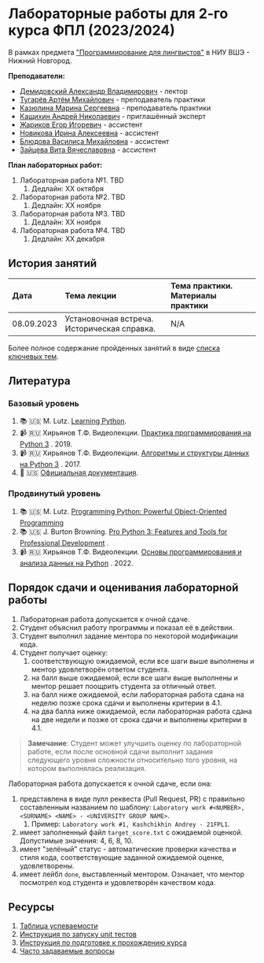 # Лабораторные работы для 2-го курса ФПЛ (2023/2024)

В рамках предмета
["Программирование для лингвистов"](https://www.hse.ru/edu/courses/835199210)
в НИУ ВШЭ - Нижний Новгород.

**Преподаватели:**

* [Демидовский Александр Владимирович](https://www.hse.ru/staff/demidovs) - лектор
* [Тугарёв Артём Михайлович](https://www.hse.ru/org/persons/224103384) - преподаватель практики
* [Казюлина Марина Сергеевна](https://github.com/marina-kaz) - преподаватель практики
* [Кащихин Андрей Николаевич](https://github.com/WhiteJaeger) - приглашённый эксперт
* [Жариков Егор Игоревич](https://t.me/godb0i) - ассистент
* [Новикова Ирина Алексеевна](https://t.me/iriinnnaaaaa) - ассистент
* [Блюдова Василиса Михайловна](https://t.me/Vasilisa282) - ассистент
* [Зайцева Вита Вячеславовна](https://t.me/v_ttec) - ассистент

**План лабораторных работ:**

1. Лабораторная работа №1. TBD
   1. Дедлайн: XX октября
1. Лабораторная работа №2. TBD
   1. Дедлайн: XX ноября
1. Лабораторная работа №3. TBD
   1. Дедлайн: XX ноября
1. Лабораторная работа №4. TBD
   1. Дедлайн: XX декабря

## История занятий

| Дата       | Тема лекции                                 | Тема практики. Материалы практики |
|:-----------|:--------------------------------------------|:----------------------------------|
| 08.09.2023 | Установочная встреча. Историческая справка. | N/A                               |

Более полное содержание пройденных занятий в виде 
[списка ключевых тем](./docs/public/lectures_content_ru.md).

## Литература

### Базовый уровень

1. :books: :us: M. Lutz.
   [Learning Python](https://www.amazon.com/Learning-Python-5th-Mark-Lutz/dp/1449355730).
2. :video_camera: :ru: Хирьянов Т.Ф. Видеолекции.
   [Практика программирования на Python 3](https://www.youtube.com/watch?v=fgf57Sa5A-A&list=PLRDzFCPr95fLuusPXwvOPgXzBL3ZTzybY)
   . 2019.
3. :video_camera: :ru: Хирьянов Т.Ф. Видеолекции.
   [Алгоритмы и структуры данных на Python 3](https://www.youtube.com/watch?v=KdZ4HF1SrFs&list=PLRDzFCPr95fK7tr47883DFUbm4GeOjjc0)
   . 2017.
4. :bookmark: :us: [Официальная документация](https://docs.python.org/3/).

### Продвинутый уровень

1. :books: :us: M. Lutz.
   [Programming Python: Powerful Object-Oriented Programming](https://www.amazon.com/Programming-Python-Powerful-Object-Oriented/dp/0596158106)
2. :books: :us: J. Burton Browning.
   [Pro Python 3: Features and Tools for Professional Development](https://www.amazon.com/Pro-Python-Features-Professional-Development/dp/1484243846)
   . 
3. :video_camera: :ru: Хирьянов Т.Ф. Видеолекции.
   [Основы программирования и анализа данных на Python](https://teach-in.ru/course/python-programming-and-data-analysis-basics)
   . 2022.

## Порядок сдачи и оценивания лабораторной работы

1. Лабораторная работа допускается к очной сдаче.
2. Студент объяснил работу программы и показал её в действии.
3. Студент выполнил задание ментора по некоторой модификации кода.
4. Студент получает оценку:
    1. соответствующую ожидаемой, если все шаги выше выполнены и ментор удовлетворён ответом студента.
    2. на балл выше ожидаемой, если все шаги выше выполнены и ментор решает поощрить студента за отличный ответ.
    3. на балл ниже ожидаемой, если лабораторная работа сдана на неделю позже срока сдачи и выполнены критерии в 4.1.
    4. на два балла ниже ожидаемой, если лабораторная работа сдана на две недели и позже от срока сдачи и выполнены
       критерии в 4.1.

> **Замечание**: Студент может улучшить оценку по лабораторной работе,
> если после основной сдачи выполнит задания следующего уровня сложности
> относительно того уровня, на котором выполнялась реализация.

Лабораторная работа допускается к очной сдаче, если она:

1. представлена в виде пулл реквеста (Pull Request, PR) с правильно составленным названием по шаблону:
   `Laboratory work #<NUMBER>, <SURNAME> <NAME> - <UNIVERSITY GROUP NAME>`.
   1. Пример: `Laboratory work #1, Kashchikhin Andrey - 21FPL1`.
2. имеет заполненный файл `target_score.txt` с ожидаемой оценкой. Допустимые значения: 4, 6, 8, 10.
3. имеет "зелёный" статус - автоматические проверки качества и стиля кода, соответствующие заданной ожидаемой оценке,
   удовлетворены.
4. имеет лейбл `done`, выставленный ментором. Означает, что ментор посмотрел код студента и удовлетворён качеством кода.

## Ресурсы

1. [Таблица успеваемости](https://docs.google.com/spreadsheets/d/1mx9N7tmkaWjwK0h4oNnKFspjTheNVoDd)
2. [Инструкция по запуску unit тестов](./docs/public/tests.md)
3. [Инструкция по подготовке к прохождению курса](./docs/public/starting_guide_ru.md)
4. [Часто задаваемые вопросы](./docs/public/FAQ.md)
